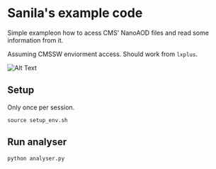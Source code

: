 # Sanila's example code

Simple exampleon how to acess CMS' NanoAOD files and read some information from it.

Assuming CMSSW enviorment access. Should work from `lxplus`.

![Alt Text](https://media.giphy.com/media/vFKqnCdLPNOKc/giphy.gif)

## Setup

Only once per session.

```
source setup_env.sh
```

## Run analyser

```
python analyser.py
```
